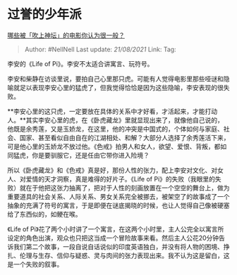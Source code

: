 # 过誉的少年派
[哪些被「吹上神坛」的电影你认为很一般？](https://www.zhihu.com/question/277891862/answer/398774473)

> Author: #NellNell
> Last update: *21/08/2021*
> Link:
> Tag:

李安的《Life of Pi》。李安不太适合讲寓言、玩符号。

李安和柴静在访谈里说，要拍自己心里那只虎。可能有人觉得电影里那些哑谜和隐喻就足以表现李安心里的猛虎了，但我觉得恰恰是因为这些隐喻，李安表现的很失败。

**李安心里的这只虎，一定要放在具体的关系中才好看，才活起来，才能打动人。**其实李安心里的虎，在《卧虎藏龙》里就显现出来了，就像他自己说的，他既是余秀莲，又是玉娇龙，在这里，他的冲突是中国式的，个体如何与家庭、社会、国家、甚至看似自由自在的江湖相处、和解？大部分人选择了余秀莲活下来，可是他心里的玉娇龙不放过他。《色戒》拍男人和女人，欲望、爱恨、背叛，都如同猛虎，你是要驯服它，还是任由它带你进入险境？

所以《卧虎藏龙》和《色戒》真是好，那份人性的张力，配上李安对文化、对女人、对爱情的天才洞察，真是难得的好片子。《Life of Pi》的失败（我眼里的失败）就在于他把这张力抽离了，把对于人性的刻画放置在一个空空的舞台上，做为重要道具的社会关系、人际关系、男女关系完全被挪去，被架空了的故事成了一个抽象的充满了符号的寓言，于是即便在谜底揭晓的时候，也让人觉得自己像被硬塞给了东西似的，如鲠在喉。

《Life of Pi》花了两个小时讲了一个寓言，在这两个小时里，主人公完全以寓言所设定的角色出演，观众也只把这当成一个冒险故事来看。然后主人公花20分钟告诉我们第二个故事，一段自说自话说似的印度英语独白，并没有将人物的困境、挣扎、伦理与生存、信仰与疑惑、灵与肉间的张力表现出来。我不认为这是留白，这是一个失败的叙事。
